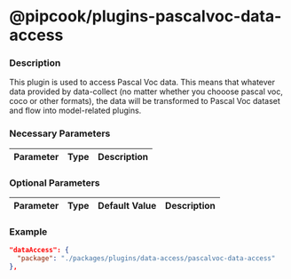 # @pipcook/plugins-pascalvoc-data-access

### Description

This plugin is used to access Pascal Voc data. This means that whatever data provided by data-collect (no matter whether you chooose pascal voc, coco or other formats), the data will be transformed to Pascal Voc dataset and flow into model-related plugins.


### Necessary Parameters

| Parameter | Type | Description |
|:----------|:-----|:------------|

### Optional Parameters

| Parameter | Type | Default Value | Description |
|:----------|:-----|:------|:-----|


### Example
```json
"dataAccess": {
  "package": "./packages/plugins/data-access/pascalvoc-data-access"
},
```
